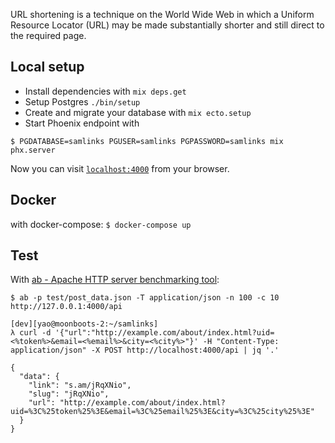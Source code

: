 URL shortening is a technique on the World Wide Web in which a Uniform Resource Locator (URL) may be made substantially shorter and still direct to the required page.

## Local setup

  * Install dependencies with `mix deps.get`
  * Setup Postgres `./bin/setup`
  * Create and migrate your database with `mix ecto.setup`
  * Start Phoenix endpoint with

   `$ PGDATABASE=samlinks PGUSER=samlinks PGPASSWORD=samlinks mix phx.server`

Now you can visit [`localhost:4000`](http://localhost:4000) from your browser.

## Docker

with docker-compose:  `$ docker-compose up`

## Test

With [ab - Apache HTTP server benchmarking tool](https://httpd.apache.org/docs/2.4/programs/ab.html):

`$ ab -p test/post_data.json -T application/json -n 100 -c 10 http://127.0.0.1:4000/api`


```shell
[dev][yao@moonboots-2:~/samlinks]
λ curl -d '{"url":"http://example.com/about/index.html?uid=<%token%>&email=<%email%>&city=<%city%>"}' -H "Content-Type: application/json" -X POST http://localhost:4000/api | jq '.'

{
  "data": {
    "link": "s.am/jRqXNio",
    "slug": "jRqXNio",
    "url": "http://example.com/about/index.html?uid=%3C%25token%25%3E&email=%3C%25email%25%3E&city=%3C%25city%25%3E"
  }
}
```

